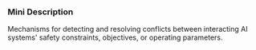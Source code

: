 ### Mini Description

Mechanisms for detecting and resolving conflicts between interacting AI systems' safety constraints, objectives, or operating parameters.

